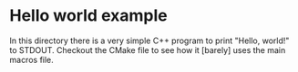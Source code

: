 # Hello world example
In this directory there is a very simple C++ program to print "Hello, world!" to STDOUT. Checkout the CMake file to see how it [barely] uses the main macros file.
